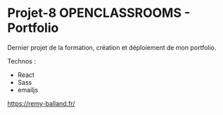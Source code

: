 # Projet-8 OPENCLASSROOMS - Portfolio

Dernier projet de la formation, création et déploiement de mon portfolio.

Technos :
- React
- Sass
- emailjs

https://remy-balland.fr/
